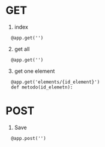 # GET
1. index
```
  @app.get('')
```
2. get all
```
  @app.get('')
```
3. get one element
```
  @app.get('elements/{id_element}')
  def metodo(id_elemetn):
```

# POST
1. Save
```
  @app.post('')
```
